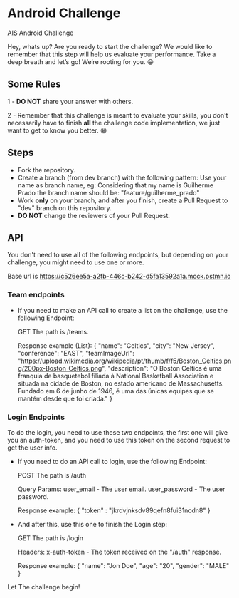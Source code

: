 # Android Challenge

AIS Android Challenge

Hey, whats up? Are you ready to start the challenge? We would like to remember that this step will help us evaluate your performance. Take a deep breath and let’s go!
We’re rooting for you. 😁

## Some Rules

1 - **DO NOT** share your answer with others.

2 - Remember that this challenge is meant to evaluate your skills, you don't necessarily have to finish **all** the challenge code implementation, we just want to get to know you better. 😁

## Steps

- Fork the repository.
- Create a branch (from dev branch) with the following pattern:
  Use your name as branch name, eg:
  Considering that my name is Guilherme Prado the branch name should be: "feature/guilherme_prado"
- Work **only** on your branch, and after you finish, create a Pull Request to "dev" branch on this repository.
- **DO NOT** change the reviewers of your Pull Request.

## API

You don't need to use all of the following endpoints, but depending on your challenge, you might need to use one or more.

Base url is https://c526ee5a-a2fb-446c-b242-d5fa13592a1a.mock.pstmn.io

### Team endpoints
- If you need to make an API call to create a list on the challenge, use the following Endpoint:
  
  GET
  The path is /teams.
  
  Response example (List):
  {
    "name": "Celtics",
    "city": "New Jersey",
    "conference": "EAST",
    "teamImageUrl": "https://upload.wikimedia.org/wikipedia/pt/thumb/f/f5/Boston_Celtics.png/200px-Boston_Celtics.png",
    "description": "O Boston Celtics é uma franquia de basquetebol filiada à National Basketball Association e situada na
      cidade de Boston, no estado americano de Massachusetts. Fundado em 6 de junho de 1946, é uma das únicas equipes que se
      mantém desde que foi criada."
  }
  
### Login Endpoints
 To do the login, you need to use these two endpoints, the first one will give you an auth-token, and you need to use this token on the second request to get the user info.

- If you need to do an API call to login, use the following Endpoint:
  
  POST
  The path is /auth
  
  Query Params:
  user_email - The user email.
  user_password - The user password.
  
  Response example:
  {
    "token" : "jkrdvjnksdv89qefn8fui31ncdn8"
  }
  
- And after this, use this one to finish the Login step:
 
  GET
  The path is /login
  
  Headers:
  x-auth-token - The token received on the "/auth" response.
  
  Response example:
  {
    "name": "Jon Doe",
    "age": "20",
    "gender": "MALE"
  }

Let The challenge begin!
